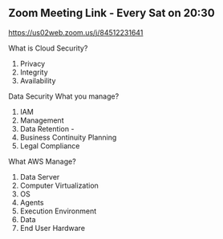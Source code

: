 ## Zoom Meeting Link - Every Sat on 20:30   
https://us02web.zoom.us/j/84512231641

What is Cloud Security?
1. Privacy
2. Integrity
3. Availability

Data Security
What you manage?
1. IAM
2. Management
3. Data Retention - 
4. Business Continuity Planning
5. Legal Compliance

What AWS Manage?
1. Data Server
2. Computer Virtualization
3. OS
4. Agents
5. Execution Environment
6. Data
7. End User Hardware